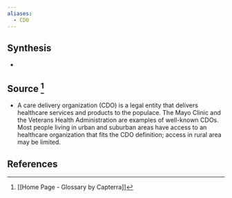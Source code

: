 ```yaml
---
aliases:
  - CDO
---
```

## Synthesis
- 
## Source [^1]
- A care delivery organization (CDO) is a legal entity that delivers healthcare services and products to the populace. The Mayo Clinic and the Veterans Health Administration are examples of well-known CDOs. Most people living in urban and suburban areas have access to an healthcare organization that fits the CDO definition; access in rural area may be limited.
## References

[^1]: [[Home Page - Glossary by Capterra]]